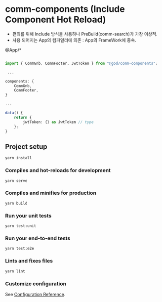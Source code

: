 # comm-components (Include Component Hot Reload)
- 편의를 위해 Include 방식을 사용하나 PreBuild(comm-search)가 가장 이상적.
- 사용 되어지는 App의 컴파일러에 의존 : App의 FrameWork에 종속.


@App/\*

```typescript

import { CommGnb, CommFooter, JwtToken } from "@god/comm-components";

 ...

components: {
    CommGnb,
    CommFooter,
}

...

data() {
    return {
        jwtToken: {} as JwtToken // type
    };
}

```

## Project setup

```
yarn install
```

### Compiles and hot-reloads for development

```
yarn serve
```

### Compiles and minifies for production

```
yarn build
```

### Run your unit tests

```
yarn test:unit
```

### Run your end-to-end tests

```
yarn test:e2e
```

### Lints and fixes files

```
yarn lint
```

### Customize configuration

See [Configuration Reference](https://cli.vuejs.org/config/).
